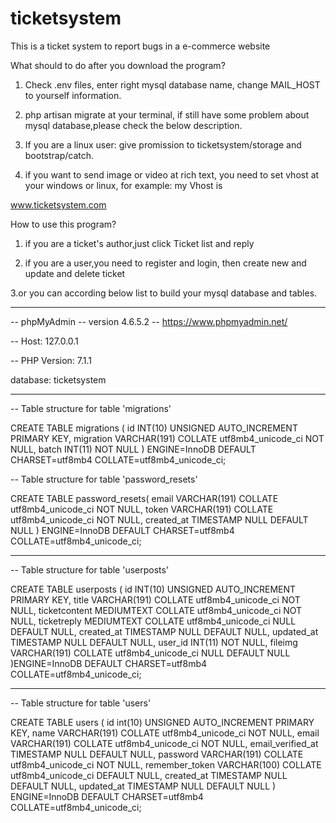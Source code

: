 # ticketsystem
This is a ticket system to report bugs in a e-commerce website

What should to do after you download the program?  


1. Check .env files, enter right mysql database name, change MAIL_HOST to yourself information.


2. php artisan migrate at your terminal, if still have some problem about mysql database,please check the below description.
  

3.  If you are a linux user: give promission to ticketsystem/storage and bootstrap/catch.


4. if you want to send image or video at rich text, you need to set  vhost at your windows or linux, for example: my Vhost is 

www.ticketsystem.com


How to use this program?

1. if you are a ticket's author,just click Ticket list and reply 

2. if you are a user,you need to register and login, then create new  and update and delete ticket 

3.or you can according below list to build your mysql database and tables.




---------------------------------------------------------------------------
 

-- phpMyAdmin
-- version 4.6.5.2
-- https://www.phpmyadmin.net/

-- Host: 127.0.0.1

-- PHP Version: 7.1.1

database: ticketsystem


-- --------------------------------------------------------


-- Table structure for table 'migrations'


CREATE TABLE migrations (
  id INT(10) UNSIGNED AUTO_INCREMENT PRIMARY KEY,
  migration VARCHAR(191) COLLATE utf8mb4_unicode_ci NOT NULL,
  batch INT(11) NOT NULL
) ENGINE=InnoDB DEFAULT CHARSET=utf8mb4 COLLATE=utf8mb4_unicode_ci;




-- Table structure for table 'password_resets'


CREATE TABLE password_resets(
  email VARCHAR(191) COLLATE utf8mb4_unicode_ci NOT NULL,
  token VARCHAR(191) COLLATE utf8mb4_unicode_ci NOT NULL,
  created_at TIMESTAMP NULL DEFAULT NULL
) ENGINE=InnoDB DEFAULT CHARSET=utf8mb4 COLLATE=utf8mb4_unicode_ci;

-- --------------------------------------------------------


-- Table structure for table 'userposts'


CREATE TABLE userposts (
 id  INT(10) UNSIGNED AUTO_INCREMENT PRIMARY KEY,
 title VARCHAR(191) COLLATE utf8mb4_unicode_ci NOT NULL,
 ticketcontent MEDIUMTEXT COLLATE utf8mb4_unicode_ci NOT NULL,
 ticketreply MEDIUMTEXT COLLATE utf8mb4_unicode_ci NULL DEFAULT NULL,
 created_at TIMESTAMP NULL DEFAULT NULL,
 updated_at TIMESTAMP NULL DEFAULT NULL,
 user_id INT(11) NOT NULL,
 fileimg VARCHAR(191) COLLATE utf8mb4_unicode_ci NULL DEFAULT NULL
)ENGINE=InnoDB DEFAULT CHARSET=utf8mb4 COLLATE=utf8mb4_unicode_ci;

-- --------------------------------------------------------


-- Table structure for table 'users'


CREATE TABLE users (
  id int(10) UNSIGNED AUTO_INCREMENT PRIMARY KEY,
  name VARCHAR(191) COLLATE utf8mb4_unicode_ci NOT NULL,
  email VARCHAR(191) COLLATE utf8mb4_unicode_ci NOT NULL,
  email_verified_at TIMESTAMP NULL DEFAULT NULL,
  password VARCHAR(191) COLLATE utf8mb4_unicode_ci NOT NULL,
  remember_token VARCHAR(100) COLLATE utf8mb4_unicode_ci DEFAULT NULL,
  created_at TIMESTAMP NULL DEFAULT NULL,
  updated_at TIMESTAMP NULL DEFAULT NULL
) ENGINE=InnoDB DEFAULT CHARSET=utf8mb4 COLLATE=utf8mb4_unicode_ci;


